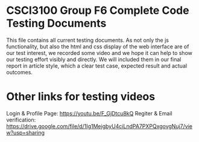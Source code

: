 # CSCI3100 Group F6 Complete Code Testing Documents
This file contains all current testing documents. As not only the js functionality, but also the html and css display of the web interface are of our test interest, we recorded some video and we hope it can help to show our testing effort visibly and directly. We will included them in our final report in article style, which a clear test case, expected result and actual outcomes. 

# Other links for testing videos
Login & Profile Page: https://youtu.be/F_GjDtcu8kQ
Regiter & Email verification: https://drive.google.com/file/d/1Ig1MejgbyU4ciLndPA7PXPQxgovgNuj7/view?usp=sharing
